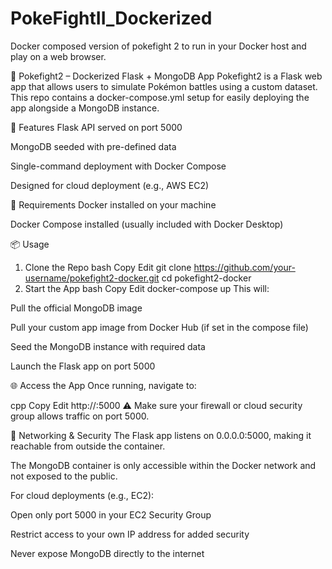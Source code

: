# PokeFightII_Dockerized
Docker composed version of pokefight 2 to run in your Docker host and play on a web browser.

🔴 Pokefight2 – Dockerized Flask + MongoDB App
Pokefight2 is a Flask web app that allows users to simulate Pokémon battles using a custom dataset. This repo contains a docker-compose.yml setup for easily deploying the app alongside a MongoDB instance.

🚀 Features
Flask API served on port 5000

MongoDB seeded with pre-defined data

Single-command deployment with Docker Compose

Designed for cloud deployment (e.g., AWS EC2)

🧰 Requirements
Docker installed on your machine

Docker Compose installed (usually included with Docker Desktop)

📦 Usage
1. Clone the Repo
bash
Copy
Edit
git clone https://github.com/your-username/pokefight2-docker.git
cd pokefight2-docker
2. Start the App
bash
Copy
Edit
docker-compose up
This will:

Pull the official MongoDB image

Pull your custom app image from Docker Hub (if set in the compose file)

Seed the MongoDB instance with required data

Launch the Flask app on port 5000

🌐 Access the App
Once running, navigate to:

cpp
Copy
Edit
http://<your-docker-host-public-ip>:5000
⚠️ Make sure your firewall or cloud security group allows traffic on port 5000.

🔐 Networking & Security
The Flask app listens on 0.0.0.0:5000, making it reachable from outside the container.

The MongoDB container is only accessible within the Docker network and not exposed to the public.

For cloud deployments (e.g., EC2):

Open only port 5000 in your EC2 Security Group

Restrict access to your own IP address for added security

Never expose MongoDB directly to the internet

